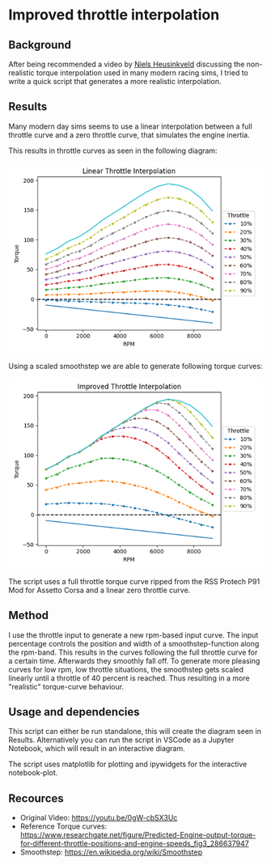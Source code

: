 # Improved throttle interpolation

## Background
After being recommended a video by [Niels Heusinkveld](https://youtu.be/0gW-cbSX3Uc) discussing the non-realistic torque interpolation used in many modern racing sims, I tried to write a quick script that generates a more realistic interpolation.

## Results
Many modern day sims seems to use a linear interpolation between a full throttle curve and a zero throttle curve, that simulates the engine inertia.

This results in throttle curves as seen in the following diagram:

![Linear interpolation](./Results/LinearThrottleInterpolation.png)

Using a scaled smoothstep we are able to generate following torque curves:

![Non linear interpolation](./Results/ImprovedThrottleInterpolation.png)

The script uses a full throttle torque curve ripped from the RSS Protech P91 Mod for Assetto Corsa and a linear zero throttle curve.

## Method
I use the throttle input to generate a new rpm-based input curve.
The input percentage controls the position and width of a smoothstep-function along the rpm-band. This results in the curves following the full throttle curve for a certain time. Afterwards they smoothly fall off.
To generate more pleasing curves for low rpm, low throttle situations, the smoothstep gets scaled linearly until a throttle of 40 percent is reached. Thus resulting in a more "realistic" torque-curve behaviour.

## Usage and dependencies
This script can either be run standalone, this will create the diagram seen in Results.
Alternatively you can run the script in VSCode as a Jupyter Notebook, which will result in an interactive diagram.

The script uses matplotlib for plotting and ipywidgets for the interactive notebook-plot.

## Recources
- Original Video: https://youtu.be/0gW-cbSX3Uc
- Reference Torque curves: https://www.researchgate.net/figure/Predicted-Engine-output-torque-for-different-throttle-positions-and-engine-speeds_fig3_286637947
- Smoothstep: https://en.wikipedia.org/wiki/Smoothstep